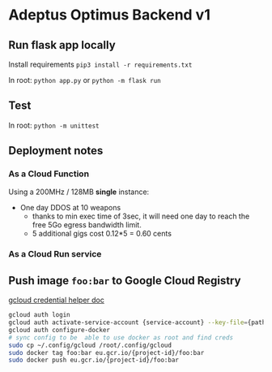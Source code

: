 # Adeptus Optimus Backend v1

## Run flask app locally
Install requirements
`pip3 install -r requirements.txt`

In root:
`python app.py`
or 
`python -m flask run`

## Test
In root:
`python -m unittest`

## Deployment notes
### As a Cloud Function
Using a 200MHz / 128MB **single** instance:
- One day DDOS at 10 weapons
  - thanks to min exec time of 3sec, it will need one day to 
  reach the free 5Go egress bandwidth limit. 
  - 5 additional gigs cost 0.12*5 = 0.60 cents
  
### As a Cloud Run service
  
## Push image `foo:bar` to Google Cloud Registry

[gcloud credential helper doc](https://cloud.google.com/container-registry/docs/advanced-authentication#gcloud-helper)
```bash
gcloud auth login
gcloud auth activate-service-account {service-account} --key-file={path to key file .json}
gcloud auth configure-docker
# sync config to be  able to use docker as root and find creds
sudo cp ~/.config/gcloud /root/.config/gcloud
sudo docker tag foo:bar eu.gcr.io/{project-id}/foo:bar
sudo docker push eu.gcr.io/{project-id}/foo:bar
```